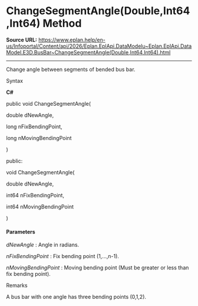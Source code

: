 # ChangeSegmentAngle(Double,Int64,Int64) Method

**Source URL:** https://www.eplan.help/en-us/Infoportal/Content/api/2026/Eplan.EplApi.DataModelu~Eplan.EplApi.DataModel.E3D.BusBar~ChangeSegmentAngle(Double,Int64,Int64).html

---

Change angle between segments of bended bus bar.

Syntax

**C#**



public void ChangeSegmentAngle( 

   double dNewAngle,

   long nFixBendingPoint,

   long nMovingBendingPoint

)

public:

void ChangeSegmentAngle( 

   double dNewAngle,

   int64 nFixBendingPoint,

   int64 nMovingBendingPoint

)


#### Parameters

*dNewAngle*
:   Angle in radians.

*nFixBendingPoint*
:   Fix bending point (1,...,n-1).

*nMovingBendingPoint*
:   Moving bending point (Must be greater or less than fix bending point).

Remarks

A bus bar with one angle has three bending points (0,1,2).
